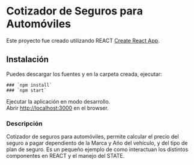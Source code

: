 # Cotizador de Seguros para Automóviles

Este proyecto fue creado utilizando REACT [Create React App](https://github.com/facebook/create-react-app).

## Instalación

Puedes descargar los fuentes y en la carpeta creada, ejecutar:
```
### `npm install`
### `npm start`
```
Ejecutar la aplicación en modo desarrollo.<br>
Abrir [http://localhost:3000](http://localhost:3000) en el browser.

### Descripción
Cotizador de seguros para automóviles, permite calcular el precio del seguro a pagar
dependiento de la Marca y Año del vehículo, y del tipo de plan de seguro.
Es un pequeño ejemplo de como interactuan los distintos componentes en REACT y el manejo del STATE.


